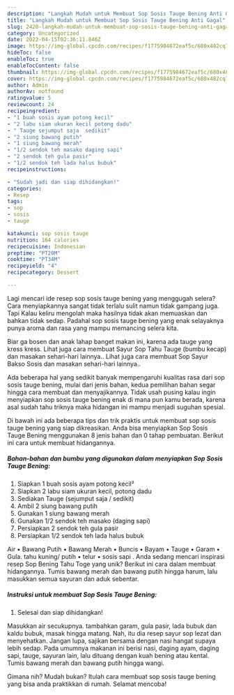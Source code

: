 ```yaml
---
description: "Langkah Mudah untuk Membuat Sop Sosis Tauge Bening Anti Gagal"
title: "Langkah Mudah untuk Membuat Sop Sosis Tauge Bening Anti Gagal"
slug: 2420-langkah-mudah-untuk-membuat-sop-sosis-tauge-bening-anti-gagal
category: Uncategorized
date: 2022-04-15T02:36:11.846Z
image: https://img-global.cpcdn.com/recipes/f1775984672eaf5c/680x482cq70/sop-sosis-tauge-bening-foto-resep-utama.jpg
hideToc: false
enableToc: true
enableTocContent: false
thumbnail: https://img-global.cpcdn.com/recipes/f1775984672eaf5c/680x482cq70/sop-sosis-tauge-bening-foto-resep-utama.jpg
cover: https://img-global.cpcdn.com/recipes/f1775984672eaf5c/680x482cq70/sop-sosis-tauge-bening-foto-resep-utama.jpg
author: Admin
authorAv: notfound
ratingvalue: 5
reviewcount: 24
recipeingredient:
- "1 buah sosis ayam potong kecil"
- "2 labu siam ukuran kecil potong dadu"
- " Tauge sejumput saja  sedikit"
- "2 siung bawang putih"
- "1 siung bawang merah"
- "1/2 sendok teh masako daging sapi"
- "2 sendok teh gula pasir"
- "1/2 sendok teh lada halus bubuk"
recipeinstructions:

- "Sudah jadi dan siap dihidangkan!"
categories:
- Resep
tags:
- sop
- sosis
- tauge

katakunci: sop sosis tauge 
nutrition: 164 calories
recipecuisine: Indonesian
preptime: "PT20M"
cooktime: "PT34M"
recipeyield: "4"
recipecategory: Dessert

---
```



Lagi mencari ide resep sop sosis tauge bening yang menggugah selera? Cara menyiapkannya sangat tidak terlalu sulit namun tidak gampang juga. Tapi Kalau keliru mengolah maka hasilnya tidak akan memuaskan dan bahkan tidak sedap. Padahal sop sosis tauge bening yang enak selayaknya punya aroma dan rasa yang mampu memancing selera kita.


Biar ga bosen dan anak lahap banget makan ini, karena ada tauge yang kress kress. Lihat juga cara membuat Sayur Sop Tahu Tauge (bumbu kecap) dan masakan sehari-hari lainnya.. Lihat juga cara membuat Sop Sayur Bakso Sosis dan masakan sehari-hari lainnya..

Ada beberapa hal yang sedikit banyak mempengaruhi kualitas rasa dari sop sosis tauge bening, mulai dari jenis bahan, kedua pemilihan bahan segar hingga cara membuat dan menyajikannya. Tidak usah pusing kalau ingin menyiapkan sop sosis tauge bening enak di mana pun kamu berada, karena asal sudah tahu triknya maka hidangan ini mampu menjadi suguhan spesial.


Di bawah ini ada beberapa tips dan trik praktis untuk membuat sop sosis tauge bening yang siap dikreasikan. Anda bisa menyiapkan Sop Sosis Tauge Bening menggunakan 8 jenis bahan dan 0 tahap pembuatan. Berikut ini cara untuk membuat hidangannya.

<!--inarticleads1-->

##### Bahan-bahan dan bumbu yang digunakan dalam menyiapkan Sop Sosis Tauge Bening:

1. Siapkan 1 buah sosis ayam potong kecil²
1. Siapkan 2 labu siam ukuran kecil, potong dadu
1. Sediakan  Tauge (sejumput saja / sedikit)
1. Ambil 2 siung bawang putih
1. Gunakan 1 siung bawang merah
1. Gunakan 1/2 sendok teh masako (daging sapi)
1. Persiapkan 2 sendok teh gula pasir
1. Persiapkan 1/2 sendok teh lada halus bubuk


Air • Bawang Putih • Bawang Merah • Buncis • Bayam • Tauge • Garam • Gula. tahu kuning/ putih • telur • sosis sapi . Anda sedang mencari inspirasi resep Sop Bening Tahu Toge yang unik? Berikut ini cara dalam membuat hidangannya. Tumis bawang merah dan bawang putih hingga harum, lalu masukkan semua sayuran dan aduk sebentar. 

<!--inarticleads2-->

##### Instruksi untuk membuat Sop Sosis Tauge Bening:


1. Selesai dan siap dihidangkan!

Masukkan air secukupnya. tambahkan garam, gula pasir, lada bubuk dan kaldu bubuk, masak hingga matang. Nah, itu dia resep sayur sop lezat dan menyehatkan. Jangan lupa, sajikan bersama dengan nasi hangat supaya lebih sedap. Pada umumnya makanan ini berisi nasi, daging ayam, daging sapi, tauge, sayuran lain, lalu dituang dengan kuah bening atau kental. Tumis bawang merah dan bawang putih hingga wangi. 

Gimana nih? Mudah bukan? Itulah cara membuat sop sosis tauge bening yang bisa anda praktikkan di rumah. Selamat mencoba!

